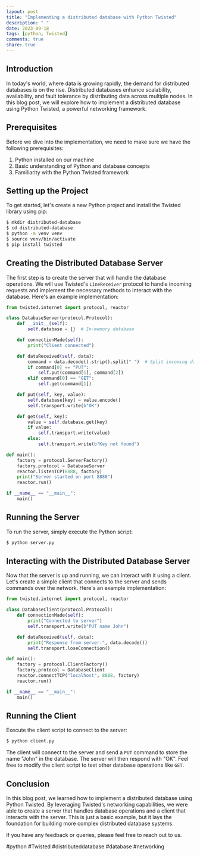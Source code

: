 ```yaml
---
layout: post
title: "Implementing a distributed database with Python Twisted"
description: " "
date: 2023-09-18
tags: [python, Twisted]
comments: true
share: true
---
```


## Introduction
In today's world, where data is growing rapidly, the demand for distributed databases is on the rise. Distributed databases enhance scalability, availability, and fault tolerance by distributing data across multiple nodes. In this blog post, we will explore how to implement a distributed database using Python Twisted, a powerful networking framework.

## Prerequisites
Before we dive into the implementation, we need to make sure we have the following prerequisites:

1. Python installed on our machine
2. Basic understanding of Python and database concepts
3. Familiarity with the Python Twisted framework

## Setting up the Project
To get started, let's create a new Python project and install the Twisted library using pip:

```bash
$ mkdir distributed-database
$ cd distributed-database
$ python -m venv venv
$ source venv/bin/activate
$ pip install twisted
```

## Creating the Distributed Database Server
The first step is to create the server that will handle the database operations. We will use Twisted's `LineReceiver` protocol to handle incoming requests and implement the necessary methods to interact with the database. Here's an example implementation:

```python
from twisted.internet import protocol, reactor

class DatabaseServer(protocol.Protocol):
    def __init__(self):
        self.database = {}  # In-memory database

    def connectionMade(self):
        print("Client connected")

    def dataReceived(self, data):
        command = data.decode().strip().split(" ")  # Split incoming data into command and arguments
        if command[0] == "PUT":
            self.put(command[1], command[2])
        elif command[0] == "GET":
            self.get(command[1])

    def put(self, key, value):
        self.database[key] = value.encode()
        self.transport.write(b"OK")

    def get(self, key):
        value = self.database.get(key)
        if value:
            self.transport.write(value)
        else:
            self.transport.write(b"Key not found")

def main():
    factory = protocol.ServerFactory()
    factory.protocol = DatabaseServer
    reactor.listenTCP(8888, factory)
    print("Server started on port 8888")
    reactor.run()

if __name__ == "__main__":
    main()
```

## Running the Server
To run the server, simply execute the Python script:

```bash
$ python server.py
```

## Interacting with the Distributed Database Server
Now that the server is up and running, we can interact with it using a client. Let's create a simple client that connects to the server and sends commands over the network. Here's an example implementation:

```python
from twisted.internet import protocol, reactor

class DatabaseClient(protocol.Protocol):
    def connectionMade(self):
        print("Connected to server")
        self.transport.write(b"PUT name John")

    def dataReceived(self, data):
        print("Response from server:", data.decode())
        self.transport.loseConnection()

def main():
    factory = protocol.ClientFactory()
    factory.protocol = DatabaseClient
    reactor.connectTCP("localhost", 8888, factory)
    reactor.run()

if __name__ == "__main__":
    main()
```

## Running the Client
Execute the client script to connect to the server:

```bash
$ python client.py
```

The client will connect to the server and send a `PUT` command to store the name "John" in the database. The server will then respond with "OK". Feel free to modify the client script to test other database operations like `GET`.

## Conclusion
In this blog post, we learned how to implement a distributed database using Python Twisted. By leveraging Twisted's networking capabilities, we were able to create a server that handles database operations and a client that interacts with the server. This is just a basic example, but it lays the foundation for building more complex distributed database systems.

If you have any feedback or queries, please feel free to reach out to us. 

#python #Twisted #distributeddatabase #database #networking